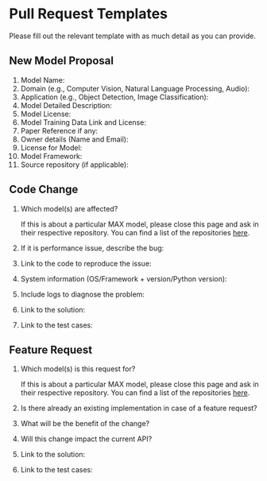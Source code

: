 # Pull Request Templates

Please fill out the relevant template with as much detail as you can provide.

## New Model Proposal 
 1. Model Name:
 2. Domain (e.g., Computer Vision, Natural Language Processing, Audio):
 3. Application (e.g., Object Detection, Image Classification):
 4. Model Detailed Description:
 5. Model License:
 6. Model Training Data Link and License:
 7. Paper Reference if any:
 8. Owner details (Name and Email):
 9. License for Model:
10. Model Framework:
11. Source repository (if applicable):

## Code Change
 1. Which model(s) are affected?

    If this is about a particular MAX model, please close this page and ask in their respective repository. You can find a list of the repositories [here](https://github.com/CODAIT/max-central-repo/blob/master/max-model-status.md).

 2. If it is performance issue, describe the bug:
 3. Link to the code to reproduce the issue:
 4. System information (OS/Framework + version/Python version):
 5. Include logs to diagnose the problem:
 6. Link to the solution:
 7. Link to the test cases:
 
## Feature Request
 1. Which model(s) is this request for?

    If this is about a particular MAX model, please close this page and ask in their respective repository. You can find a list of the repositories [here](https://github.com/CODAIT/max-central-repo/blob/master/max-model-status.md).

 2. Is there already an existing implementation in case of a feature request?
 3. What will be the benefit of the change?
 4. Will this change impact the current API?
 5. Link to the solution:
 6. Link to the test cases:
